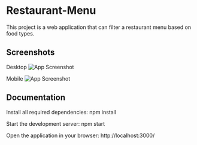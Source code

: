 
# Restaurant-Menu

This project is a web application that can filter a restaurant menu based on food types. 




## Screenshots

Desktop
![App Screenshot](https://amirdanesh.storage.iran.liara.space/Upload/projects/4.png) 

Mobile
![App Screenshot](https://amirdanesh.storage.iran.liara.space/Upload/projects/5.png) 




## Documentation

Install all required dependencies: npm install

Start the development server: npm start

Open the application in your browser: http://localhost:3000/


